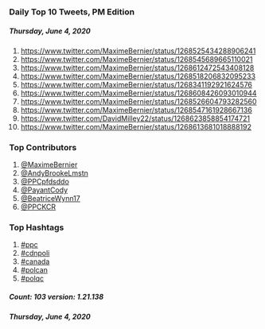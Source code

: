 ### Daily Top 10 Tweets, PM Edition
##### Thursday, June 4, 2020
 1) https://www.twitter.com/MaximeBernier/status/1268525434288906241
 2) https://www.twitter.com/MaximeBernier/status/1268545689665110021
 3) https://www.twitter.com/MaximeBernier/status/1268612472543408128
 4) https://www.twitter.com/MaximeBernier/status/1268518206832095233
 5) https://www.twitter.com/MaximeBernier/status/1268341192921624576
 6) https://www.twitter.com/MaximeBernier/status/1268608426093010944
 7) https://www.twitter.com/MaximeBernier/status/1268526604793282560
 8) https://www.twitter.com/MaximeBernier/status/1268547161928667136
 9) https://www.twitter.com/DavidMilley22/status/1268623858854174721
10) https://www.twitter.com/MaximeBernier/status/1268613681018888192

### Top Contributors
  1) [@MaximeBernier](https://www.twitter.com/MaximeBernier)
  2) [@AndyBrookeLmstn](https://www.twitter.com/AndyBrookeLmstn)
  3) [@PPCpfdsddo](https://www.twitter.com/PPCpfdsddo)
  4) [@PayantCody](https://www.twitter.com/PayantCody)
  5) [@BeatriceWynn17](https://www.twitter.com/BeatriceWynn17)
  6) [@PPCKCR](https://www.twitter.com/PPCKCR)


### Top Hashtags

  1) [#ppc](https://www.twitter.com/hashtag/ppc)
  2) [#cdnpoli](https://www.twitter.com/hashtag/cdnpoli)
  3) [#canada](https://www.twitter.com/hashtag/canada)
  4) [#polcan](https://www.twitter.com/hashtag/polcan)
  5) [#polqc](https://www.twitter.com/hashtag/polqc)

##### Count: 103	version: 1.21.138
##### Thursday, June 4, 2020

